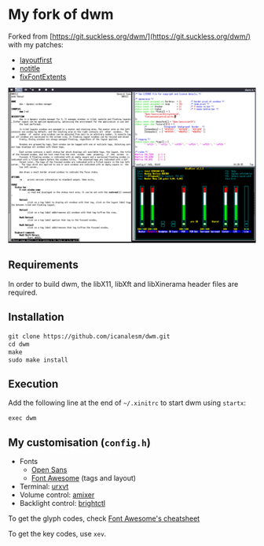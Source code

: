 # My fork of dwm

Forked from [https://git.suckless.org/dwm/](https://git.suckless.org/dwm/) with my patches:

* [layoutfirst](https://github.com/icanalesm/dwm/tree/layoutfirst)
* [notitle](https://github.com/icanalesm/dwm/tree/notitle)
* [fixFontExtents](https://github.com/icanalesm/dwm/tree/fixFontExtents)

![mydwm](img/mydwm.png)


## Requirements

In order to build dwm, the libX11, libXft and libXinerama header files are required.

## Installation

```
git clone https://github.com/icanalesm/dwm.git
cd dwm
make
sudo make install
```


## Execution

Add the following line at the end of `~/.xinitrc` to start dwm using `startx`:
```
exec dwm
```


## My customisation (`config.h`)

* Fonts
  - [Open Sans](https://fonts.google.com/specimen/Open+Sans)
  - [Font Awesome](https://github.com/FortAwesome/Font-Awesome) (tags and layout)
* Terminal: [urxvt](http://software.schmorp.de/pkg/rxvt-unicode.html)
* Volume control: [amixer](http://www.alsa-project.org)
* Backlight control: [brightctl](https://github.com/icanalesm/brightctl)

To get the glyph codes, check [Font Awesome's cheatsheet](https://www.fontawesome.com/cheatsheet)

To get the key codes, use `xev`.

